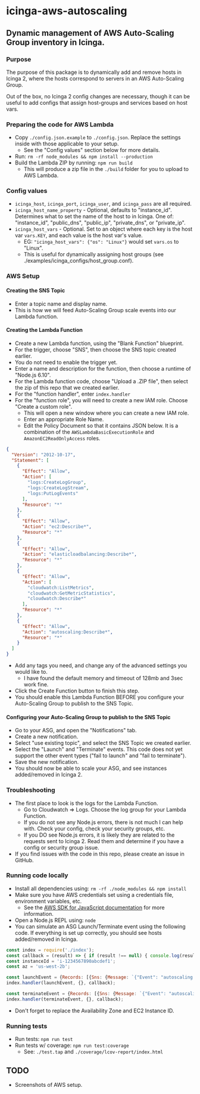 # icinga-aws-autoscaling

## Dynamic management of AWS Auto-Scaling Group inventory in Icinga.

### Purpose

The purpose of this package is to dynamically add and remove hosts in Icinga 2, where the hosts correspond to servers in an AWS Auto-Scaling Group.

Out of the box, no Icinga 2 config changes are necessary, though it can be useful to add configs that assign host-groups and services based on host vars.

### Preparing the code for AWS Lambda
* Copy `./config.json.example` to `./config.json`. Replace the settings inside with those applicable to your setup.
    * See the "Config values" section below for more details.
* Run: `rm -rf node_modules && npm install --production`
* Build the Lambda ZIP by running: `npm run build`
    * This will produce a zip file in the `./build` folder for you to upload to AWS Lambda.

### Config values
* `icinga_host`, `icinga_port`, `icinga_user`, and `icinga_pass` are all required.
* `icinga_host_name_property` - Optional, defaults to "instance_id". Determines what to set the name of the host to in Icinga. One of: "instance_id", "public_dns", "public_ip", "private_dns", or "private_ip".
* `icinga_host_vars` - Optional. Set to an object where each key is the host var `vars.KEY`, and each value is the host var's value.
    * EG: `"icinga_host_vars": {"os": "Linux"}` would set `vars.os` to "Linux".
    * This is useful for dynamically assigning host groups (see ./examples/icinga_configs/host_group.conf).

### AWS Setup

#### Creating the SNS Topic
* Enter a topic name and display name.
* This is how we will feed Auto-Scaling Group scale events into our Lambda function.

#### Creating the Lambda Function
* Create a new Lambda function, using the "Blank Function" blueprint.
* For the trigger, choose "SNS", then choose the SNS topic created earlier.
* You do not need to enable the trigger yet.
* Enter a name and description for the function, then choose a runtime of "Node.js 6.10".
* For the Lambda function code, choose "Upload a .ZIP file", then select the zip of this repo that we created earlier.
* For the "function handler", enter `index.handler`
* For the "function role", you will need to create a new IAM role. Choose "Create a custom role".
    * This will open a new window where you can create a new IAM role.
    * Enter an appropriate Role Name.
    * Edit the Policy Document so that it contains JSON below. It is a combination of the `AWSLambdaBasicExecutionRole` and `AmazonEC2ReadOnlyAccess` roles.
```json
{
  "Version": "2012-10-17",
  "Statement": [
    {
      "Effect": "Allow",
      "Action": [
        "logs:CreateLogGroup",
        "logs:CreateLogStream",
        "logs:PutLogEvents"
      ],
      "Resource": "*"
    },
    {
      "Effect": "Allow",
      "Action": "ec2:Describe*",
      "Resource": "*"
    },
    {
      "Effect": "Allow",
      "Action": "elasticloadbalancing:Describe*",
      "Resource": "*"
    },
    {
      "Effect": "Allow",
      "Action": [
        "cloudwatch:ListMetrics",
        "cloudwatch:GetMetricStatistics",
        "cloudwatch:Describe*"
      ],
      "Resource": "*"
    },
    {
      "Effect": "Allow",
      "Action": "autoscaling:Describe*",
      "Resource": "*"
    }
  ]
}
```
* Add any tags you need, and change any of the advanced settings you would like to.
    * I have found the default memory and timeout of 128mb and 3sec work fine.
* Click the Create Function button to finish this step.
* You should enable this Lambda Function BEFORE you configure your Auto-Scaling Group to publish to the SNS Topic.

#### Configuring your Auto-Scaling Group to publish to the SNS Topic
* Go to your ASG, and open the "Notifications" tab.
* Create a new notification.
* Select "use existing topic", and select the SNS Topic we created earlier.
* Select the "Launch" and "Terminate" events. This code does not yet support the other event types ("fail to launch" and "fail to terminate").
* Save the new notification.
* You should now be able to scale your ASG, and see instances added/removed in Icinga 2.

### Troubleshooting
* The first place to look is the logs for the Lambda Function.
    * Go to Cloudwatch => Logs. Choose the log group for your Lambda Function.
    * If you do not see any Node.js errors, there is not much I can help with. Check your config, check your security groups, etc.
    * If you DO see Node.js errors, it is likely they are related to the requests sent to Icinga 2. Read them and determine if you have a config or security group issue.
* If you find issues with the code in this repo, please create an issue in GitHub.

### Running code locally
* Install all dependencies using: `rm -rf ./node_modules && npm install`
* Make sure you have AWS credentials set using a credentials file, environment variables, etc.
    * See the [AWS SDK for JavaScript documentation](http://docs.aws.amazon.com/sdk-for-javascript/v2/developer-guide/setting-credentials-node.html) for more information.
* Open a Node.js REPL using: `node`
* You can simulate an ASG Launch/Terminate event using the following code. If everything is set up correctly, you should see hosts added/removed in Icinga.
```js
const index = require('./index');
const callback = (result) => { if (result !== null) { console.log(result); } };
const instanceId = 'i-1234567890abcdef1';
const az = 'us-west-2b';

const launchEvent = {Records: [{Sns: {Message: `{"Event": "autoscaling:EC2_INSTANCE_LAUNCH", "Details": {"Availability Zone": "${az}"}, "EC2InstanceId": "${instanceId}"}`}}]};
index.handler(launchEvent, {}, callback);

const terminateEvent = {Records: [{Sns: {Message: `{"Event": "autoscaling:EC2_INSTANCE_TERMINATE", "Details": {"Availability Zone": "${az}"}, "EC2InstanceId": "${instanceId}"}`}}]};
index.handler(terminateEvent, {}, callback);
```
* Don't forget to replace the Availability Zone and EC2 Instance ID.

### Running tests
* Run tests: `npm run test`
* Run tests w/ coverage: `npm run test:coverage`
    * See: `./test.tap` and `./coverage/lcov-report/index.html`

## TODO

* Screenshots of AWS setup.
